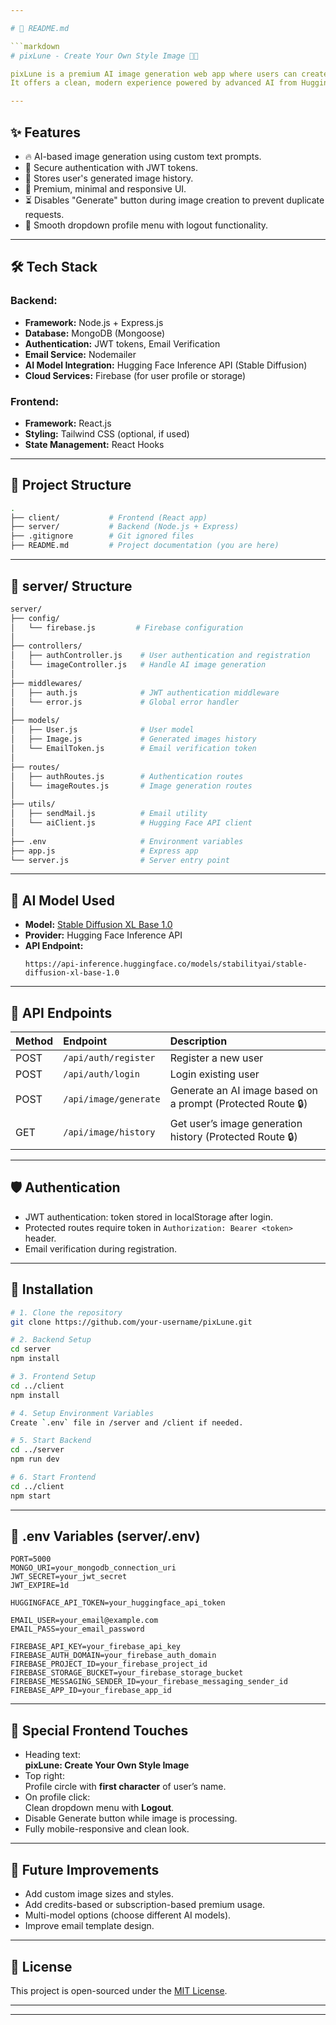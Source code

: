 ```yaml
---

# 📄 README.md

```markdown
# pixLune - Create Your Own Style Image 🎨✨

pixLune is a premium AI image generation web app where users can create stunning and unique images based on their own prompts.  
It offers a clean, modern experience powered by advanced AI from Hugging Face's Stable Diffusion model.

---
```


## ✨ Features

- 🔥 AI-based image generation using custom text prompts.
- 🔐 Secure authentication with JWT tokens.
- 🧠 Stores user's generated image history.
- 🎨 Premium, minimal and responsive UI.
- ⏳ Disables "Generate" button during image creation to prevent duplicate requests.
- 🔻 Smooth dropdown profile menu with logout functionality.

---

## 🛠️ Tech Stack

### Backend:
- **Framework:** Node.js + Express.js
- **Database:** MongoDB (Mongoose)
- **Authentication:** JWT tokens, Email Verification
- **Email Service:** Nodemailer
- **AI Model Integration:** Hugging Face Inference API (Stable Diffusion)
- **Cloud Services:** Firebase (for user profile or storage)

### Frontend:
- **Framework:** React.js
- **Styling:** Tailwind CSS (optional, if used)
- **State Management:** React Hooks

---

## 📂 Project Structure

```bash
.
├── client/           # Frontend (React app)
├── server/           # Backend (Node.js + Express)
├── .gitignore        # Git ignored files
├── README.md         # Project documentation (you are here)
```

---

## 📂 server/ Structure

```bash
server/
├── config/
│   └── firebase.js         # Firebase configuration
│
├── controllers/
│   ├── authController.js    # User authentication and registration
│   └── imageController.js   # Handle AI image generation
│
├── middlewares/
│   ├── auth.js              # JWT authentication middleware
│   └── error.js             # Global error handler
│
├── models/
│   ├── User.js              # User model
│   ├── Image.js             # Generated images history
│   └── EmailToken.js        # Email verification token
│
├── routes/
│   ├── authRoutes.js        # Authentication routes
│   └── imageRoutes.js       # Image generation routes
│
├── utils/
│   ├── sendMail.js          # Email utility
│   └── aiClient.js          # Hugging Face API client
│
├── .env                     # Environment variables
├── app.js                   # Express app
└── server.js                # Server entry point
```

---

## 🧠 AI Model Used

- **Model:** [Stable Diffusion XL Base 1.0](https://huggingface.co/stabilityai/stable-diffusion-xl-base-1.0)
- **Provider:** Hugging Face Inference API
- **API Endpoint:**  
  ```
  https://api-inference.huggingface.co/models/stabilityai/stable-diffusion-xl-base-1.0
  ```

---

## 📜 API Endpoints

| Method | Endpoint | Description |
|:-------|:---------|:------------|
| POST | `/api/auth/register` | Register a new user |
| POST | `/api/auth/login` | Login existing user |
| POST | `/api/image/generate` | Generate an AI image based on a prompt (Protected Route 🔒) |
| GET  | `/api/image/history` | Get user’s image generation history (Protected Route 🔒) |

---

## 🛡️ Authentication

- JWT authentication: token stored in localStorage after login.
- Protected routes require token in `Authorization: Bearer <token>` header.
- Email verification during registration.

---

## 🚀 Installation

```bash
# 1. Clone the repository
git clone https://github.com/your-username/pixLune.git

# 2. Backend Setup
cd server
npm install

# 3. Frontend Setup
cd ../client
npm install

# 4. Setup Environment Variables
Create `.env` file in /server and /client if needed.

# 5. Start Backend
cd ../server
npm run dev

# 6. Start Frontend
cd ../client
npm start
```

---

## 📄 .env Variables (server/.env)

```env
PORT=5000
MONGO_URI=your_mongodb_connection_uri
JWT_SECRET=your_jwt_secret
JWT_EXPIRE=1d

HUGGINGFACE_API_TOKEN=your_huggingface_api_token

EMAIL_USER=your_email@example.com
EMAIL_PASS=your_email_password

FIREBASE_API_KEY=your_firebase_api_key
FIREBASE_AUTH_DOMAIN=your_firebase_auth_domain
FIREBASE_PROJECT_ID=your_firebase_project_id
FIREBASE_STORAGE_BUCKET=your_firebase_storage_bucket
FIREBASE_MESSAGING_SENDER_ID=your_firebase_messaging_sender_id
FIREBASE_APP_ID=your_firebase_app_id
```

---

## 📢 Special Frontend Touches

- Heading text:  
  **pixLune: Create Your Own Style Image**
- Top right:  
  Profile circle with **first character** of user’s name.
- On profile click:  
  Clean dropdown menu with **Logout**.
- Disable Generate button while image is processing.
- Fully mobile-responsive and clean look.

---

## 🎯 Future Improvements

- Add custom image sizes and styles.
- Add credits-based or subscription-based premium usage.
- Multi-model options (choose different AI models).
- Improve email template design.

---

## 📜 License

This project is open-sourced under the [MIT License](LICENSE).

---
---
